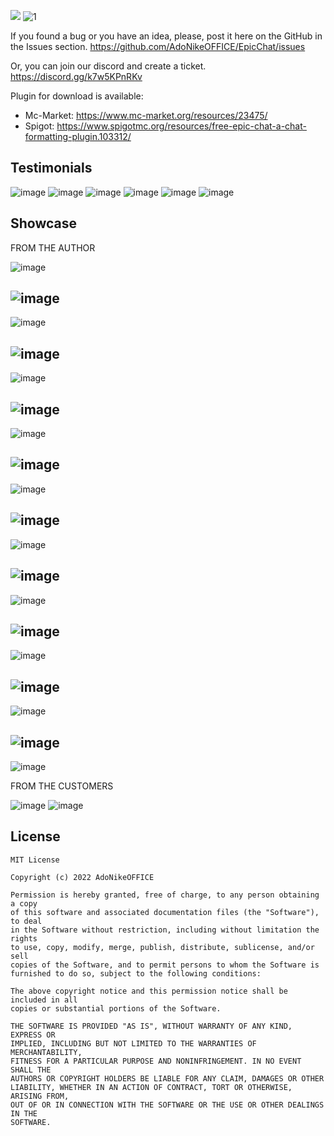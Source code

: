 <img src="https://bstats.org/signatures/bukkit/EpicChatPlugin.svg"><img/>
![1](https://user-images.githubusercontent.com/65062119/178519330-e296ee67-5e0d-4432-badd-4c573dd329c8.png)

If you found a bug or you have an idea, please, post it here on the
GitHub in the Issues section. https://github.com/AdoNikeOFFICE/EpicChat/issues

Or, you can join our discord and create a ticket.
https://discord.gg/k7w5KPnRKv

Plugin for download is available:
- Mc-Market: https://www.mc-market.org/resources/23475/
- Spigot: https://www.spigotmc.org/resources/free-epic-chat-a-chat-formatting-plugin.103312/

## Testimonials

![image](https://user-images.githubusercontent.com/65062119/178513756-6b7d3c0b-46d6-4e07-8a4e-dde93ab50565.png)
![image](https://user-images.githubusercontent.com/65062119/178513772-501e22c2-4a8f-46ac-9af6-becb5b1e6853.png)
![image](https://user-images.githubusercontent.com/65062119/178513784-3223a6df-5f56-48b8-a64a-a59404dfbe85.png)
![image](https://user-images.githubusercontent.com/65062119/178513892-e4519a92-9e8c-49f7-8466-18da4d4dfa7d.png)
![image](https://user-images.githubusercontent.com/65062119/178514008-3cc37cea-4f82-408e-bc56-8af3c666c818.png)
![image](https://user-images.githubusercontent.com/65062119/178513798-4c886032-5180-4668-9f96-543667d5f723.png)

## Showcase

FROM THE AUTHOR

![image](https://user-images.githubusercontent.com/65062119/178514184-1b10bf28-a331-4a8c-99df-754f39b3b640.png)

![image](https://user-images.githubusercontent.com/65062119/178514198-6fb9ec36-ca82-4648-a883-606b2d6e2ac2.png)
--
![image](https://user-images.githubusercontent.com/65062119/178514211-72eb6129-4b0d-45ab-803b-c90a009490b8.png)

![image](https://user-images.githubusercontent.com/65062119/178514232-932326b2-4e3d-4b07-bef5-f83c769b2a5e.png)
--
![image](https://user-images.githubusercontent.com/65062119/178514248-4b698b6f-3c00-4053-8469-3fcb54988a56.png)

![image](https://user-images.githubusercontent.com/65062119/178514259-00cb0f13-5820-43ef-8278-aae638aec03a.png)
--
![image](https://user-images.githubusercontent.com/65062119/178514271-110b5224-3aed-4b8e-a229-84c56db04ed5.png)

![image](https://user-images.githubusercontent.com/65062119/178514279-b375a14f-df41-4354-9472-95cd1f2a3c79.png)
--
![image](https://user-images.githubusercontent.com/65062119/178514295-a4bc441d-bb7a-4311-bb1d-9f1b149b9c6b.png)

![image](https://user-images.githubusercontent.com/65062119/178514316-21f242f3-5795-411b-92f8-8a0b3e0372f5.png)
--
![image](https://user-images.githubusercontent.com/65062119/178514330-19a4d17d-a987-44c3-94db-cd0ef0b9a00f.png)

![image](https://user-images.githubusercontent.com/65062119/178514353-a943159c-8953-4a59-80fd-b512504591d2.png)
--
![image](https://user-images.githubusercontent.com/65062119/178514369-ffef07cb-89af-45b1-8455-9586833499cd.png)

![image](https://user-images.githubusercontent.com/65062119/178514387-31ec30a6-2215-417c-99da-d761766e65c5.png)
--
![image](https://user-images.githubusercontent.com/65062119/178514413-1fff7306-00b0-44c2-bbb8-5056283b8c75.png)

![image](https://user-images.githubusercontent.com/65062119/178567030-85e6c983-ed79-46e1-821b-6b842e2c3663.png)
--
![image](https://user-images.githubusercontent.com/65062119/178567049-9f02be47-bfcd-4b9f-ac1e-b5c410eeb35b.png)

![image](https://user-images.githubusercontent.com/65062119/178835569-3d817634-3781-463d-8cc8-6777d9441d38.png)
--
![image](https://user-images.githubusercontent.com/65062119/178835622-2befe053-2d82-4661-ab5f-119bd7c3a47a.png)

FROM THE CUSTOMERS

![image](https://user-images.githubusercontent.com/65062119/178514450-20bde05a-c01d-4f2d-ba03-a3acc793eb34.png)
![image](https://user-images.githubusercontent.com/65062119/178514511-6020f0a8-4e23-4d7b-90cf-185b00198374.png)

## License

```
MIT License

Copyright (c) 2022 AdoNikeOFFICE

Permission is hereby granted, free of charge, to any person obtaining a copy
of this software and associated documentation files (the "Software"), to deal
in the Software without restriction, including without limitation the rights
to use, copy, modify, merge, publish, distribute, sublicense, and/or sell
copies of the Software, and to permit persons to whom the Software is
furnished to do so, subject to the following conditions:

The above copyright notice and this permission notice shall be included in all
copies or substantial portions of the Software.

THE SOFTWARE IS PROVIDED "AS IS", WITHOUT WARRANTY OF ANY KIND, EXPRESS OR
IMPLIED, INCLUDING BUT NOT LIMITED TO THE WARRANTIES OF MERCHANTABILITY,
FITNESS FOR A PARTICULAR PURPOSE AND NONINFRINGEMENT. IN NO EVENT SHALL THE
AUTHORS OR COPYRIGHT HOLDERS BE LIABLE FOR ANY CLAIM, DAMAGES OR OTHER
LIABILITY, WHETHER IN AN ACTION OF CONTRACT, TORT OR OTHERWISE, ARISING FROM,
OUT OF OR IN CONNECTION WITH THE SOFTWARE OR THE USE OR OTHER DEALINGS IN THE
SOFTWARE.
```
